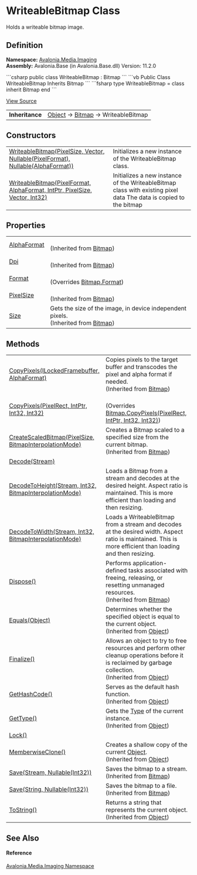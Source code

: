 # WriteableBitmap Class


Holds a writeable bitmap image.



## Definition
**Namespace:** <a href="N_Avalonia_Media_Imaging">Avalonia.Media.Imaging</a>  
**Assembly:** Avalonia.Base (in Avalonia.Base.dll) Version: 11.2.0

<Tabs groupId="api-code-preview">
<TabItem value="csharp" label="C#">
```csharp
public class WriteableBitmap : Bitmap
```
</TabItem>
<TabItem value="vb" label="VB">
```vb
Public Class WriteableBitmap
	Inherits Bitmap
```
</TabItem>
<TabItem value="fsharp" label="F#">
```fsharp
type WriteableBitmap = 
    class
        inherit Bitmap
    end
```
</TabItem>
</Tabs>



<a href="https://github.com/AvaloniaUI/Avalonia/tree/master/src/Avalonia.Base/Media/Imaging/WriteableBitmap.cs" title="View the source code">View Source</a>

<table>
<tr><td><strong>Inheritance</strong></td><td><a href="https://learn.microsoft.com/dotnet/api/system.object" target="_blank" rel="noopener noreferrer">Object</a>  →  <a href="T_Avalonia_Media_Imaging_Bitmap">Bitmap</a>  →  WriteableBitmap</td></tr>
</table>



## Constructors
<table>
<tr>
<td><a href="M_Avalonia_Media_Imaging_WriteableBitmap__ctor">WriteableBitmap(PixelSize, Vector, Nullable(PixelFormat), Nullable(AlphaFormat))</a></td>
<td>Initializes a new instance of the WriteableBitmap class.</td>
</tr>
<tr>
<td><a href="M_Avalonia_Media_Imaging_WriteableBitmap__ctor_1">WriteableBitmap(PixelFormat, AlphaFormat, IntPtr, PixelSize, Vector, Int32)</a></td>
<td>Initializes a new instance of the WriteableBitmap class with existing pixel data The data is copied to the bitmap</td>
</tr>
</table>

## Properties
<table>
<tr>
<td><a href="P_Avalonia_Media_Imaging_Bitmap_AlphaFormat">AlphaFormat</a></td>
<td><br />(Inherited from <a href="T_Avalonia_Media_Imaging_Bitmap">Bitmap</a>)</td>
</tr>
<tr>
<td><a href="P_Avalonia_Media_Imaging_Bitmap_Dpi">Dpi</a></td>
<td><br />(Inherited from <a href="T_Avalonia_Media_Imaging_Bitmap">Bitmap</a>)</td>
</tr>
<tr>
<td><a href="P_Avalonia_Media_Imaging_WriteableBitmap_Format">Format</a></td>
<td><br />(Overrides <a href="P_Avalonia_Media_Imaging_Bitmap_Format">Bitmap.Format</a>)</td>
</tr>
<tr>
<td><a href="P_Avalonia_Media_Imaging_Bitmap_PixelSize">PixelSize</a></td>
<td><br />(Inherited from <a href="T_Avalonia_Media_Imaging_Bitmap">Bitmap</a>)</td>
</tr>
<tr>
<td><a href="P_Avalonia_Media_Imaging_Bitmap_Size">Size</a></td>
<td>Gets the size of the image, in device independent pixels.<br />(Inherited from <a href="T_Avalonia_Media_Imaging_Bitmap">Bitmap</a>)</td>
</tr>
</table>

## Methods
<table>
<tr>
<td><a href="M_Avalonia_Media_Imaging_Bitmap_CopyPixels_1">CopyPixels(ILockedFramebuffer, AlphaFormat)</a></td>
<td>Copies pixels to the target buffer and transcodes the pixel and alpha format if needed.<br />(Inherited from <a href="T_Avalonia_Media_Imaging_Bitmap">Bitmap</a>)</td>
</tr>
<tr>
<td><a href="M_Avalonia_Media_Imaging_WriteableBitmap_CopyPixels">CopyPixels(PixelRect, IntPtr, Int32, Int32)</a></td>
<td><br />(Overrides <a href="M_Avalonia_Media_Imaging_Bitmap_CopyPixels">Bitmap.CopyPixels(PixelRect, IntPtr, Int32, Int32)</a>)</td>
</tr>
<tr>
<td><a href="M_Avalonia_Media_Imaging_Bitmap_CreateScaledBitmap">CreateScaledBitmap(PixelSize, BitmapInterpolationMode)</a></td>
<td>Creates a Bitmap scaled to a specified size from the current bitmap.<br />(Inherited from <a href="T_Avalonia_Media_Imaging_Bitmap">Bitmap</a>)</td>
</tr>
<tr>
<td><a href="M_Avalonia_Media_Imaging_WriteableBitmap_Decode">Decode(Stream)</a></td>
<td> </td>
</tr>
<tr>
<td><a href="M_Avalonia_Media_Imaging_WriteableBitmap_DecodeToHeight">DecodeToHeight(Stream, Int32, BitmapInterpolationMode)</a></td>
<td>Loads a Bitmap from a stream and decodes at the desired height. Aspect ratio is maintained. This is more efficient than loading and then resizing.</td>
</tr>
<tr>
<td><a href="M_Avalonia_Media_Imaging_WriteableBitmap_DecodeToWidth">DecodeToWidth(Stream, Int32, BitmapInterpolationMode)</a></td>
<td>Loads a WriteableBitmap from a stream and decodes at the desired width. Aspect ratio is maintained. This is more efficient than loading and then resizing.</td>
</tr>
<tr>
<td><a href="M_Avalonia_Media_Imaging_Bitmap_Dispose">Dispose()</a></td>
<td>Performs application-defined tasks associated with freeing, releasing, or resetting unmanaged resources.<br />(Inherited from <a href="T_Avalonia_Media_Imaging_Bitmap">Bitmap</a>)</td>
</tr>
<tr>
<td><a href="https://learn.microsoft.com/dotnet/api/system.object.equals#system-object-equals(system-object)" target="_blank" rel="noopener noreferrer">Equals(Object)</a></td>
<td>Determines whether the specified object is equal to the current object.<br />(Inherited from <a href="https://learn.microsoft.com/dotnet/api/system.object" target="_blank" rel="noopener noreferrer">Object</a>)</td>
</tr>
<tr>
<td><a href="https://learn.microsoft.com/dotnet/api/system.object.finalize" target="_blank" rel="noopener noreferrer">Finalize()</a></td>
<td>Allows an object to try to free resources and perform other cleanup operations before it is reclaimed by garbage collection.<br />(Inherited from <a href="https://learn.microsoft.com/dotnet/api/system.object" target="_blank" rel="noopener noreferrer">Object</a>)</td>
</tr>
<tr>
<td><a href="https://learn.microsoft.com/dotnet/api/system.object.gethashcode" target="_blank" rel="noopener noreferrer">GetHashCode()</a></td>
<td>Serves as the default hash function.<br />(Inherited from <a href="https://learn.microsoft.com/dotnet/api/system.object" target="_blank" rel="noopener noreferrer">Object</a>)</td>
</tr>
<tr>
<td><a href="https://learn.microsoft.com/dotnet/api/system.object.gettype" target="_blank" rel="noopener noreferrer">GetType()</a></td>
<td>Gets the <a href="https://learn.microsoft.com/dotnet/api/system.type" target="_blank" rel="noopener noreferrer">Type</a> of the current instance.<br />(Inherited from <a href="https://learn.microsoft.com/dotnet/api/system.object" target="_blank" rel="noopener noreferrer">Object</a>)</td>
</tr>
<tr>
<td><a href="M_Avalonia_Media_Imaging_WriteableBitmap_Lock">Lock()</a></td>
<td> </td>
</tr>
<tr>
<td><a href="https://learn.microsoft.com/dotnet/api/system.object.memberwiseclone" target="_blank" rel="noopener noreferrer">MemberwiseClone()</a></td>
<td>Creates a shallow copy of the current <a href="https://learn.microsoft.com/dotnet/api/system.object" target="_blank" rel="noopener noreferrer">Object</a>.<br />(Inherited from <a href="https://learn.microsoft.com/dotnet/api/system.object" target="_blank" rel="noopener noreferrer">Object</a>)</td>
</tr>
<tr>
<td><a href="M_Avalonia_Media_Imaging_Bitmap_Save">Save(Stream, Nullable(Int32))</a></td>
<td>Saves the bitmap to a stream.<br />(Inherited from <a href="T_Avalonia_Media_Imaging_Bitmap">Bitmap</a>)</td>
</tr>
<tr>
<td><a href="M_Avalonia_Media_Imaging_Bitmap_Save_1">Save(String, Nullable(Int32))</a></td>
<td>Saves the bitmap to a file.<br />(Inherited from <a href="T_Avalonia_Media_Imaging_Bitmap">Bitmap</a>)</td>
</tr>
<tr>
<td><a href="https://learn.microsoft.com/dotnet/api/system.object.tostring" target="_blank" rel="noopener noreferrer">ToString()</a></td>
<td>Returns a string that represents the current object.<br />(Inherited from <a href="https://learn.microsoft.com/dotnet/api/system.object" target="_blank" rel="noopener noreferrer">Object</a>)</td>
</tr>
</table>

## See Also


#### Reference
<a href="N_Avalonia_Media_Imaging">Avalonia.Media.Imaging Namespace</a>  


